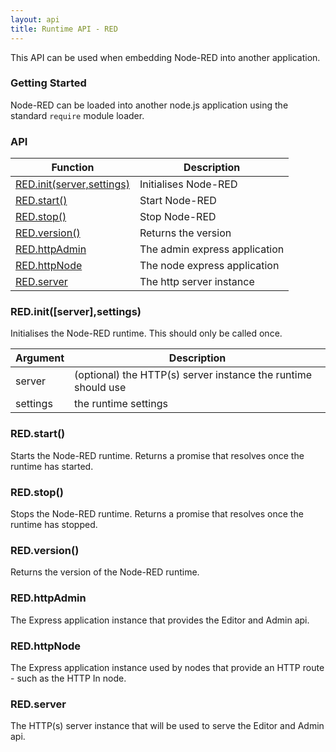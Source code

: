 ```yaml
---
layout: api
title: Runtime API - RED
---
```


This API can be used when embedding Node-RED into another application.

### Getting Started

Node-RED can be loaded into another node.js application using the standard
`require` module loader.

### API

 Function                                  | Description
-------------------------------------------|-------------------------
[RED.init(server,settings)](#redinitserversettings) | Initialises Node-RED
[RED.start()](#redstart)                   | Start Node-RED
[RED.stop()](#redstop)                     | Stop Node-RED
[RED.version()](#redversion)               | Returns the version
[RED.httpAdmin](#redhttpadmin)             | The admin express application
[RED.httpNode](#redhttpnode)               | The node express application
[RED.server](#redserver)                    | The http server instance

### RED.init([server],settings)

Initialises the Node-RED runtime. This should only be called once.

Argument | Description
---------|----------------------
server   | (optional) the HTTP(s) server instance the runtime should use
settings | the runtime settings

### RED.start()

Starts the Node-RED runtime. Returns a promise that resolves once the runtime
has started.

### RED.stop()

Stops the Node-RED runtime. Returns a promise that resolves once the runtime has
stopped.

### RED.version()

Returns the version of the Node-RED runtime.

### RED.httpAdmin

The Express application instance that provides the Editor and Admin api.

### RED.httpNode

The Express application instance used by nodes that provide an HTTP route - such
as the HTTP In node.

### RED.server

The HTTP(s) server instance that will be used to serve the Editor and Admin api.
